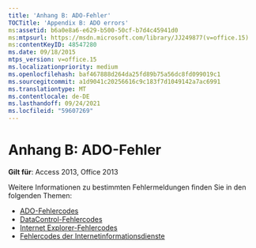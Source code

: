 ```yaml
---
title: 'Anhang B: ADO-Fehler'
TOCTitle: 'Appendix B: ADO errors'
ms:assetid: b6a0e8a6-e629-b500-50cf-b7d4c45941d0
ms:mtpsurl: https://msdn.microsoft.com/library/JJ249877(v=office.15)
ms:contentKeyID: 48547280
ms.date: 09/18/2015
mtps_version: v=office.15
ms.localizationpriority: medium
ms.openlocfilehash: baf467888d264da25fd89b75a56dc8fd099019c1
ms.sourcegitcommit: a1d9041c20256616c9c183f7d1049142a7ac6991
ms.translationtype: MT
ms.contentlocale: de-DE
ms.lasthandoff: 09/24/2021
ms.locfileid: "59607269"
---
```

# <a name="appendix-b-ado-errors"></a>Anhang B: ADO-Fehler

**Gilt für**: Access 2013, Office 2013

Weitere Informationen zu bestimmten Fehlermeldungen finden Sie in den folgenden Themen:

- [ADO-Fehlercodes](ado-error-codes.md)
- [DataControl-Fehlercodes](datacontrol-error-codes.md)
- [Internet Explorer-Fehlercodes](internet-explorer-error-codes.md)
- [Fehlercodes der Internetinformationsdienste](internet-information-services-error-codes.md)

